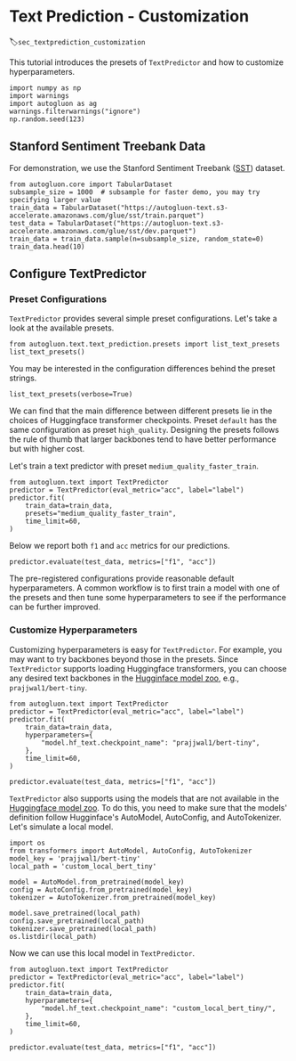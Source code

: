 # Text Prediction - Customization
:label:`sec_textprediction_customization`

This tutorial introduces the presets of `TextPredictor` and how to customize hyperparameters.


```{.python .input}
import numpy as np
import warnings
import autogluon as ag
warnings.filterwarnings("ignore")
np.random.seed(123)
```

## Stanford Sentiment Treebank Data

For demonstration, we use the Stanford Sentiment Treebank ([SST](https://nlp.stanford.edu/sentiment/)) dataset.


```{.python .input}
from autogluon.core import TabularDataset
subsample_size = 1000  # subsample for faster demo, you may try specifying larger value
train_data = TabularDataset("https://autogluon-text.s3-accelerate.amazonaws.com/glue/sst/train.parquet")
test_data = TabularDataset("https://autogluon-text.s3-accelerate.amazonaws.com/glue/sst/dev.parquet")
train_data = train_data.sample(n=subsample_size, random_state=0)
train_data.head(10)
```

## Configure TextPredictor

### Preset Configurations

`TextPredictor` provides several simple preset configurations. Let's take a look at the available presets.


```{.python .input}
from autogluon.text.text_prediction.presets import list_text_presets
list_text_presets()
```

You may be interested in the configuration differences behind the preset strings.


```{.python .input}
list_text_presets(verbose=True)
```

We can find that the main difference between different presets lie in the choices of Huggingface transformer checkpoints. Preset `default` has the same configuration as preset `high_quality`. Designing the presets follows the rule of thumb that larger backbones tend to have better performance but with higher cost.

Let's train a text predictor with preset `medium_quality_faster_train`. 


```{.python .input}
from autogluon.text import TextPredictor
predictor = TextPredictor(eval_metric="acc", label="label")
predictor.fit(
    train_data=train_data,
    presets="medium_quality_faster_train",
    time_limit=60,
)
```

Below we report both `f1` and `acc` metrics for our predictions.


```{.python .input}
predictor.evaluate(test_data, metrics=["f1", "acc"])
```

The pre-registered configurations provide reasonable default hyperparameters. A common workflow is to first train a model with one of the presets and then tune some hyperparameters to see if the performance can be further improved.

### Customize Hyperparameters

Customizing hyperparameters is easy for `TextPredictor`. For example, you may want to try backbones beyond those in the presets. Since `TextPredictor` supports loading Huggingface transformers, you can choose any desired text backbones in the [Hugginface model zoo](https://huggingface.co/models), e.g., `prajjwal1/bert-tiny`.


```{.python .input}
from autogluon.text import TextPredictor
predictor = TextPredictor(eval_metric="acc", label="label")
predictor.fit(
    train_data=train_data,
    hyperparameters={
        "model.hf_text.checkpoint_name": "prajjwal1/bert-tiny",
    },
    time_limit=60,
)
```


```{.python .input}
predictor.evaluate(test_data, metrics=["f1", "acc"])
```

`TextPredictor` also supports using the models that are not available in the [Huggingface model zoo](https://huggingface.co/models). To do this, you need to make sure that the models' definition follow Hugginface's AutoModel, AutoConfig, and AutoTokenizer. Let's simulate a local model.


```{.python .input}
import os
from transformers import AutoModel, AutoConfig, AutoTokenizer
model_key = 'prajjwal1/bert-tiny'
local_path = 'custom_local_bert_tiny'

model = AutoModel.from_pretrained(model_key)
config = AutoConfig.from_pretrained(model_key)
tokenizer = AutoTokenizer.from_pretrained(model_key)

model.save_pretrained(local_path)
config.save_pretrained(local_path)
tokenizer.save_pretrained(local_path)
os.listdir(local_path)
```

Now we can use this local model in `TextPredictor`.


```{.python .input}
from autogluon.text import TextPredictor
predictor = TextPredictor(eval_metric="acc", label="label")
predictor.fit(
    train_data=train_data,
    hyperparameters={
        "model.hf_text.checkpoint_name": "custom_local_bert_tiny/",
    },
    time_limit=60,
)
```


```{.python .input}
predictor.evaluate(test_data, metrics=["f1", "acc"])
```
